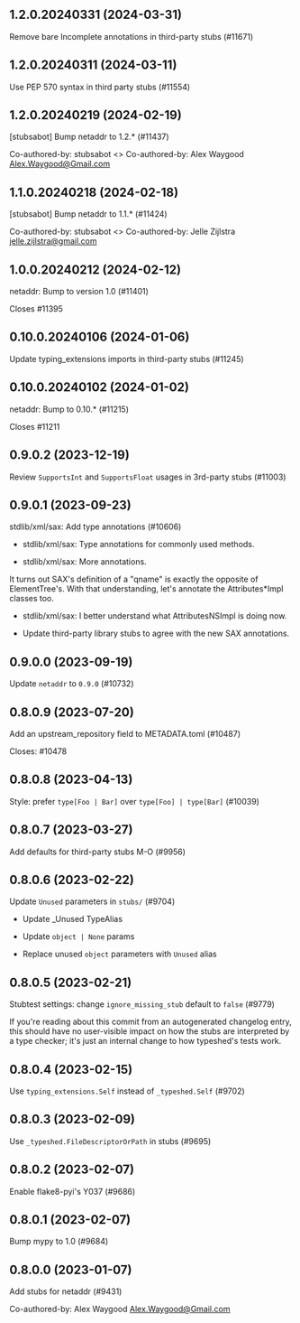 ## 1.2.0.20240331 (2024-03-31)

Remove bare Incomplete annotations in third-party stubs (#11671)

## 1.2.0.20240311 (2024-03-11)

Use PEP 570 syntax in third party stubs (#11554)

## 1.2.0.20240219 (2024-02-19)

[stubsabot] Bump netaddr to 1.2.* (#11437)

Co-authored-by: stubsabot <>
Co-authored-by: Alex Waygood <Alex.Waygood@Gmail.com>

## 1.1.0.20240218 (2024-02-18)

[stubsabot] Bump netaddr to 1.1.* (#11424)

Co-authored-by: stubsabot <>
Co-authored-by: Jelle Zijlstra <jelle.zijlstra@gmail.com>

## 1.0.0.20240212 (2024-02-12)

netaddr: Bump to version 1.0 (#11401)

Closes #11395

## 0.10.0.20240106 (2024-01-06)

Update typing_extensions imports in third-party stubs (#11245)

## 0.10.0.20240102 (2024-01-02)

netaddr: Bump to 0.10.* (#11215)

Closes #11211

## 0.9.0.2 (2023-12-19)

Review `SupportsInt` and `SupportsFloat` usages in 3rd-party stubs (#11003)

## 0.9.0.1 (2023-09-23)

stdlib/xml/sax: Add type annotations (#10606)

* stdlib/xml/sax: Type annotations for commonly used methods.

* stdlib/xml/sax: More annotations.

It turns out SAX's definition of a "qname" is exactly the opposite of
ElementTree's. With that understanding, let's annotate the Attributes*Impl
classes too.

* stdlib/xml/sax: I better understand what AttributesNSImpl is doing now.

* Update third-party library stubs to agree with the new SAX annotations.

## 0.9.0.0 (2023-09-19)

Update `netaddr` to `0.9.0` (#10732)

## 0.8.0.9 (2023-07-20)

Add an upstream_repository field to METADATA.toml (#10487)

Closes: #10478

## 0.8.0.8 (2023-04-13)

Style: prefer `type[Foo | Bar]` over `type[Foo] | type[Bar]` (#10039)

## 0.8.0.7 (2023-03-27)

Add defaults for third-party stubs M-O (#9956)

## 0.8.0.6 (2023-02-22)

Update `Unused` parameters in `stubs/` (#9704)

* Update _Unused TypeAlias

* Update `object | None` params

* Replace unused `object` parameters with `Unused` alias

## 0.8.0.5 (2023-02-21)

Stubtest settings: change `ignore_missing_stub` default to `false` (#9779)

If you're reading about this commit from an autogenerated changelog entry, this should have no user-visible impact on how the stubs are interpreted by a type checker; it's just an internal change to how typeshed's tests work.

## 0.8.0.4 (2023-02-15)

Use `typing_extensions.Self` instead of `_typeshed.Self` (#9702)

## 0.8.0.3 (2023-02-09)

Use `_typeshed.FileDescriptorOrPath` in stubs (#9695)

## 0.8.0.2 (2023-02-07)

Enable flake8-pyi's Y037 (#9686)

## 0.8.0.1 (2023-02-07)

Bump mypy to 1.0 (#9684)

## 0.8.0.0 (2023-01-07)

Add stubs for netaddr (#9431)

Co-authored-by: Alex Waygood <Alex.Waygood@Gmail.com>

